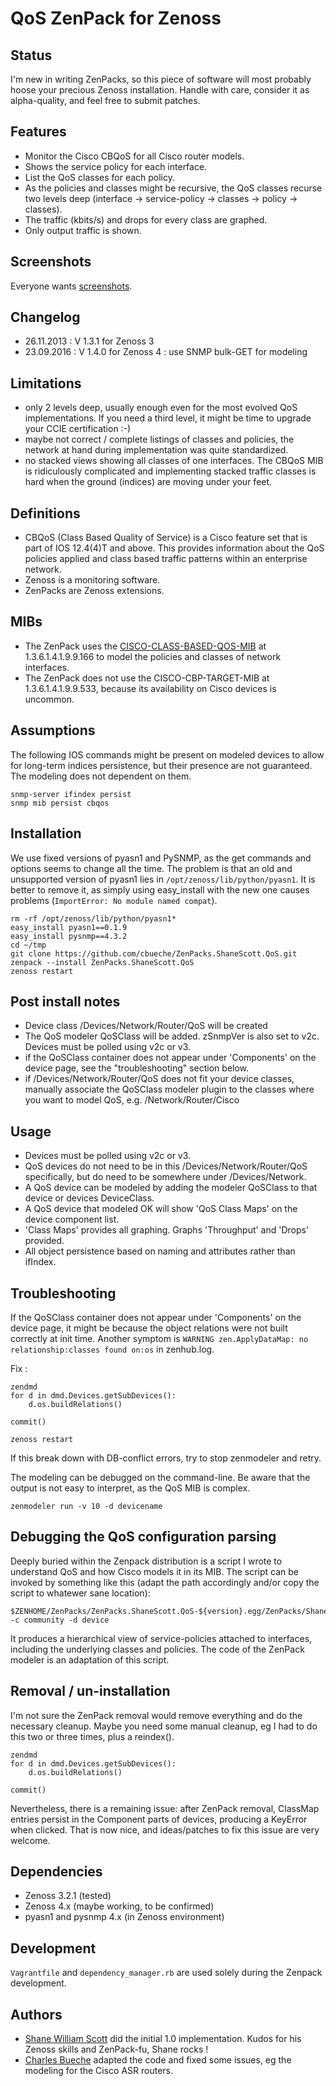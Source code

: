 QoS ZenPack for Zenoss
======================


Status
------

I'm new in writing ZenPacks, so this piece of software will most probably hoose your precious Zenoss installation. Handle with care, consider it as alpha-quality, and feel free to submit patches.


Features
--------

- Monitor the Cisco CBQoS for all Cisco router models.
- Shows the service policy for each interface.
- List the QoS classes for each policy.
- As the policies and classes might be recursive, the QoS classes recurse two levels deep (interface → service-policy → classes → policy → classes).
- The traffic (kbits/s) and drops for every class are graphed.
- Only output traffic is shown.


Screenshots
-----------

Everyone wants [screenshots](http://www.netnea.com/cms/2013/11/19/qos-parsing-on-cisco-routers/).


Changelog
---------

- 26.11.2013 : V 1.3.1 for Zenoss 3
- 23.09.2016 : V 1.4.0 for Zenoss 4 : use SNMP bulk-GET for modeling


Limitations
-----------

- only 2 levels deep, usually enough even for the most evolved QoS implementations. If you need a third level, it might be time to upgrade your CCIE certification :-)
- maybe not correct / complete listings of classes and policies, the network at hand during implementation was quite standardized.
- no stacked views showing all classes of one interfaces. The CBQoS MIB is ridiculously complicated and implementing stacked traffic classes is hard when the ground (indices) are moving under your feet.


Definitions
-----------

- CBQoS (Class Based Quality of Service) is a Cisco feature set that is part of IOS 12.4(4)T and above. This provides information about the QoS policies applied and class based traffic patterns within an enterprise network.
- Zenoss is a monitoring software.
- ZenPacks are Zenoss extensions.

MIBs
----

- The ZenPack uses the [CISCO-CLASS-BASED-QOS-MIB](http://tools.cisco.com/Support/SNMP/do/BrowseOID.do?objectInput=1.3.6.1.4.1.9.9.166&translate=Translate&submitValue=SUBMIT) at 1.3.6.1.4.1.9.9.166 to model the policies and classes of network interfaces.
- The ZenPack does not use the CISCO-CBP-TARGET-MIB at 1.3.6.1.4.1.9.9.533, because its availability on Cisco devices is uncommon.


Assumptions
-----------

The following IOS commands might be present on modeled devices to allow for long-term indices persistence, but their presence are not guaranteed. The modeling does not dependent on them.

    snmp-server ifindex persist
    snmp mib persist cbqos

Installation
------------

We use fixed versions of pyasn1 and PySNMP, as the get commands and options seems to change all the time. The problem is that an old and unsupported version of pyasn1 lies in `/opt/zenoss/lib/python/pyasn1`. It is better to remove it, as simply using easy_install with the new one causes problems (`ImportError: No module named compat`).

    rm -rf /opt/zenoss/lib/python/pyasn1*
    easy_install pyasn1==0.1.9
    easy_install pysnmp==4.3.2
    cd ~/tmp
    git clone https://github.com/cbueche/ZenPacks.ShaneScott.QoS.git
    zenpack --install ZenPacks.ShaneScott.QoS
    zenoss restart

Post install notes
------------------

- Device class /Devices/Network/Router/QoS will be created
- The QoS modeler QoSClass will be added. zSnmpVer is also set to v2c. Devices must be polled using v2c or v3.
- if the QoSClass container does not appear under 'Components' on the device page, see the "troubleshooting" section below.
- if /Devices/Network/Router/QoS does not fit your device classes, manually associate the QoSClass modeler plugin to the classes where you want to model QoS, e.g. /Network/Router/Cisco


Usage
-----

- Devices must be polled using v2c or v3.
- QoS devices do not need to be in this /Devices/Network/Router/QoS specifically, but do need to be somewhere under /Devices/Network.
- A QoS device can be modeled by adding the modeler QoSClass to that device or devices DeviceClass.
- A QoS device that modeled OK will show 'QoS Class Maps' on the device component list.
- 'Class Maps' provides all graphing. Graphs 'Throughput' and 'Drops' provided.
- All object persistence based on naming and attributes rather than ifIndex.


Troubleshooting
---------------

If the QoSClass container does not appear under 'Components' on the device page, it might be because the object relations were not built correctly at init time. Another symptom is `WARNING zen.ApplyDataMap: no relationship:classes found on:os` in zenhub.log.

Fix :

    zendmd
    for d in dmd.Devices.getSubDevices():
        d.os.buildRelations()

    commit()

    zenoss restart

If this break down with DB-conflict errors, try to stop zenmodeler and retry.

The modeling can be debugged on the command-line. Be aware that the output is not easy to interpret, as the QoS MIB is complex.

    zenmodeler run -v 10 -d devicename

Debugging the QoS configuration parsing
---------------------------------------

Deeply buried within the Zenpack distribution is a script I wrote to understand QoS and how Cisco models it in its MIB. The script can be invoked by something like this (adapt the path accordingly and/or copy the script to whatewer sane location):

    $ZENHOME/ZenPacks/ZenPacks.ShaneScott.QoS-${version}.egg/ZenPacks/ShaneScott/QoS/bin/qos_parser.py -c community -d device

It produces a hierarchical view of service-policies attached to interfaces, including the underlying classes and policies. The code of the ZenPack modeler is an adaptation of this script.


Removal / un-installation
-------------------------

I'm not sure the ZenPack removal would remove everything and do the necessary cleanup. Maybe you need some manual cleanup, eg I had to do this two or three times, plus a reindex().

    zendmd
    for d in dmd.Devices.getSubDevices():
        d.os.buildRelations()

    commit()

Nevertheless, there is a remaining issue: after ZenPack removal, ClassMap entries persist in the Component parts of devices, producing a KeyError when clicked. That is now nice, and ideas/patches to fix this issue are very welcome.


Dependencies
------------

- Zenoss 3.2.1 (tested)
- Zenoss 4.x (maybe working, to be confirmed)
- pyasn1 and pysnmp 4.x (in Zenoss environment)


Development
-----------

`Vagrantfile` and `dependency_manager.rb` are used solely during the Zenpack development.


Authors
-------

- [Shane William Scott](http://www.shanewilliamscott.com/) did the initial 1.0 implementation. Kudos for his Zenoss skills and ZenPack-fu, Shane rocks !
- [Charles Bueche](http://www.netnea.com/cms/netnea-the-team/charles-bueche/) adapted the code and fixed some issues, eg the modeling for the Cisco ASR routers.
